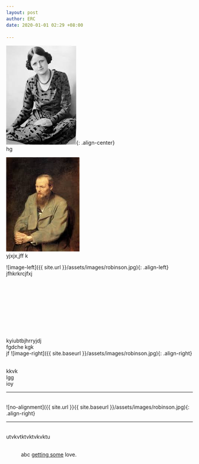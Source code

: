 ```yaml
---
layout: post
author: ERC
date: 2020-01-01 02:29 +08:00

---
```

![image-center](/assets/images/robinson.jpg){: .align-center}
<br>
hg

![image-left](/assets/images/dost.jpg)
<br>
yjxjx,jff k

![image-left]({{ site.url }}/assets/images/robinson.jpg){: .align-left} jfhkrkrcjfxj

<br>
<br>
<br>
<br>
<br>
<br>
<br>
<br>




kyiubtbjhrryjdj
<br>fgdche
kgk<br>
jf ![image-right]({{ site.baseurl }}/assets/images/robinson.jpg){: .align-right}


<br>kkvk
<br>lgg
<br>ioy
<hr>
<br>
![no-alignment]({{ site.url }}{{ site.baseurl }}/assets/images/robinson.jpg){: .align-right}

<hr>
<br>utvkvtktvktvkvktu
<br>
<figure class="align-center">
  <a href="#"><img src="{{ site.url }}{{ site.baseurl }}/assets/images/dost.jpg" alt=""></a>
  <figcaption>abc <a href="#">getting some</a> love.</figcaption>
</figure> 
